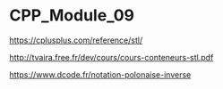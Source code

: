 # CPP_Module_09

https://cplusplus.com/reference/stl/

http://tvaira.free.fr/dev/cours/cours-conteneurs-stl.pdf

https://www.dcode.fr/notation-polonaise-inverse
